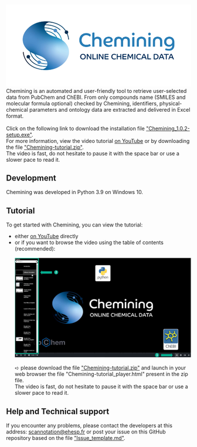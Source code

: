 ![Chemining](Chemining-logo_git.png)
Chemining is an automated and user-friendly tool to retrieve user-selected data from PubChem and ChEBI. 
From only compounds name (SMILES and molecular formula optional) checked by Chemining, identifiers, 
physical-chemical parameters and ontology data are extracted and delivered in Excel format.\
\
Click on the following link to download the installation file ["Chemining_1.0.2-setup.exe"](https://github.com/scannotation/Chemining_software/blob/main/Chemining_1.0.2-setup.exe).\
For more information, view the video tutorial [on YouTube](https://youtu.be/fgq1imKwjuQ) 
or by downloading the file ["Chemining-tutorial.zip"](https://github.com/scannotation/Chemining_software/blob/main/Chemining-tutorial.zip).\
The video is fast, do not hesitate to pause it with the space bar or use a slower pace to read it.

## Development
Chemining was developed in Python 3.9 on Windows 10.

## Tutorial
To get started with Chemining, you can view the tutorial:
* either [on YouTube](https://youtu.be/fgq1imKwjuQ) directly
* or if you want to browse the video using the table of contents (recommended):\
\
![tutorial_summary](Chemining-tutorial_homepage.png)
\
\
&#x27AA; please download the file ["Chemining-tutorial.zip"](https://github.com/scannotation/Chemining_software/blob/main/Chemining-tutorial.zip)
and launch in your web browser the file "Chemining-tutorial_player.html" present in the zip file.\
The video is fast, do not hesitate to pause it with the space bar or use a slower pace to read it.

## Help and Technical support
If you encounter any problems, please contact the developers at this address: scannotation@ehesp.fr 
or post your issue on this GitHub repository based on the file ["Issue_template.md"](https://github.com/scannotation/Chemining_software/blob/main/Issue_template.md).
